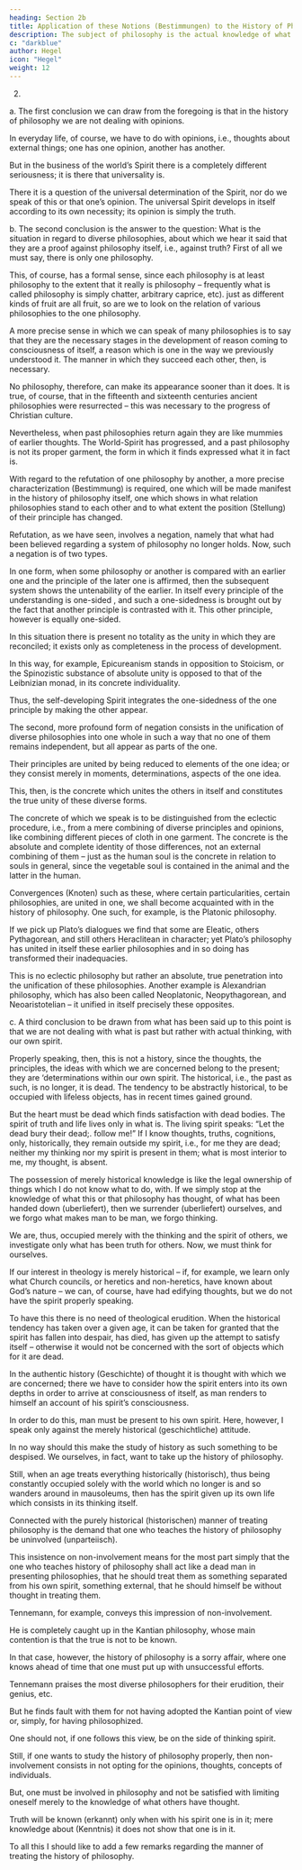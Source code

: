 ```yaml
---
heading: Section 2b
title: Application of these Notions (Bestimmungen) to the History of Philosophy
description: The subject of philosophy is the actual knowledge of what truly is.
c: "darkblue"
author: Hegel
icon: "Hegel"
weight: 12
---
```



2. 

a. The first conclusion we can draw from the foregoing is that in the history of philosophy we are not dealing with opinions. 

In everyday life, of course, we have to do with opinions, i.e., thoughts about external things; one has one opinion, another has another. 

But in the business of the world’s Spirit there is a completely different seriousness; it is there that universality is. 

There it is a question of the universal determination of the Spirit, nor do we speak of this or that one’s opinion. The universal Spirit develops in itself according to its own necessity; its opinion is simply the truth.

b. The second conclusion is the answer to the question: What is the situation in regard to diverse philosophies, about which we hear it said that they are a proof against philosophy itself, i.e., against truth? First of all we must say, there is only one philosophy. 

This, of course, has a formal sense, since each philosophy is at least philosophy to the extent that it really is philosophy – frequently what is called philosophy is simply chatter, arbitrary caprice, etc). just as different kinds of fruit are all fruit, so are we to look on the relation of various philosophies to the one philosophy. 

A more precise sense in which we can speak of many philosophies is to say that they are the necessary stages in the development of reason coming to consciousness of itself, a reason which is one in the way we previously understood it. The manner in which they succeed each other, then, is necessary. 

No philosophy, therefore, can make its appearance sooner than it does. It is true, of course, that in the fifteenth and sixteenth centuries ancient philosophies were resurrected – this was necessary to the progress of Christian culture. 

Nevertheless, when past philosophies return again they are like mummies of earlier thoughts. The World-Spirit has progressed, and a past philosophy is not its proper garment, the form in which it finds expressed what it in fact is.

With regard to the refutation of one philosophy by another, a more precise characterization (Bestimmung) is required, one which will be made manifest in the history of philosophy itself, one which shows in what relation philosophies stand to each other and to what extent the position (Stellung) of their principle has changed. 

Refutation, as we have seen, involves a negation, namely that what had been believed regarding a system of philosophy no longer holds. Now, such a negation is of two types. 

In one form, when some philosophy or another is compared with an earlier one and the principle of the later one is affirmed, then the subsequent system shows the untenability of the earlier. In itself every principle of the understanding is one-sided , and such a one-sidedness is brought out by the fact that another principle is contrasted with it. This other principle, however is equally one-sided. 

In this situation there is present no totality as the unity in which they are reconciled; it exists only as completeness in the process of development. 

In this way, for example, Epicureanism stands in opposition to Stoicism, or the Spinozistic substance of absolute unity is opposed to that of the Leibnizian monad, in its concrete individuality. 

Thus, the self-developing Spirit integrates the one-sidedness of the one principle by making the other appear. 

The second, more profound form of negation consists in the unification of diverse philosophies into one whole in such a way that no one of them remains independent, but all appear as parts of the one. 

Their principles are united by being reduced to elements of the one idea; or they consist merely in moments, determinations, aspects of the one idea. 

This, then, is the concrete which unites the others in itself and constitutes the true unity of these diverse forms.

The concrete of which we speak is to be distinguished from the eclectic procedure, i.e., from a mere combining of diverse principles and opinions, like combining different pieces of cloth in one garment. The concrete is the absolute and complete identity of those differences, not an external combining of them – just as the human soul is the concrete in relation to souls in general, since the vegetable soul is contained in the animal and the latter in the human. 

Convergences (Knoten) such as these, where certain particularities, certain philosophies, are united in one, we shall become acquainted with in the history of philosophy. One such, for example, is the Platonic philosophy. 

If we pick up Plato’s dialogues we find that some are Eleatic, others Pythagorean, and still others Heraclitean in character; yet Plato’s philosophy has united in itself these earlier philosophies and in so doing has transformed their inadequacies. 

This is no eclectic philosophy but rather an absolute, true penetration into the unification of these philosophies. Another example is Alexandrian philosophy, which has also been called Neoplatonic, Neopythagorean, and Neoaristotelian – it unified in itself precisely these opposites.

c. A third conclusion to be drawn from what has been said up to this point is that we are not dealing with what is past but rather with actual thinking, with our own spirit. 

Properly speaking, then, this is not a history, since the thoughts, the principles, the ideas with which we are concerned belong to the present; they are ‘determinations within our own spirit. The historical, i.e., the past as such, is no longer, it is dead. The tendency to be abstractly historical, to be occupied with lifeless objects, has in recent times gained ground.

But the heart must be dead which finds satisfaction with dead bodies. The spirit of truth and life lives only in what is. The living spirit speaks: “Let the dead bury their dead;. follow me!” If I know thoughts, truths, cognitions, only, historically, they remain outside my spirit, i.e., for me they are dead; neither my thinking nor my spirit is present in them; what is most interior to me, my thought, is absent. 

The possession of merely historical knowledge is like the legal ownership of things which I do not know what to do, with. If we simply stop at the knowledge of what this or that philosophy has thought, of what has been handed down (uberliefert), then we surrender (uberliefert) ourselves, and we forgo what makes man to be man, we forgo thinking. 

We are, thus, occupied merely with the thinking and the spirit of others, we investigate only what has been truth for others. Now, we must think for ourselves. 

If our interest in theology is merely historical – if, for example, we learn only what Church councils, or heretics and non-heretics, have known about God’s nature – we can, of course, have had edifying thoughts, but we do not have the spirit properly speaking. 

To have this there is no need of theological erudition. When the historical tendency has taken over a given age, it can be taken for granted that the spirit has fallen into despair, has died, has given up the attempt to satisfy itself – otherwise it would not be concerned with the sort of objects which for it are dead.

In the authentic history (Geschichte) of thought it is thought with which we are concerned; there we have to consider how the spirit enters into its own depths in order to arrive at consciousness of itself, as man renders to himself an account of his spirit’s consciousness. 

In order to do this, man must be present to his own spirit. Here, however, I speak only against the merely historical (geschichtliche) attitude. 

In no way should this make the study of history as such something to be despised. We ourselves, in fact, want to take up the history of philosophy. 

Still, when an age treats everything historically (historisch), thus being constantly occupied solely with the world which no longer is and so wanders around in mausoleums, then has the spirit given up its own life which consists in its thinking itself.

Connected with the purely historical (historischen) manner of treating philosophy is the demand that one who teaches the history of philosophy be uninvolved (unparteiisch). 

This insistence on non-involvement means for the most part simply that the one who teaches history of philosophy shall act like a dead man in presenting philosophies, that he should treat them as something separated from his own spirit, something external, that he should himself be without thought in treating them. 

Tennemann, for example, conveys this impression of non-involvement. 

He is completely caught up in the Kantian philosophy, whose main contention is that the true is not to be known. 

In that case, however, the history of philosophy is a sorry affair, where one knows ahead of time that one must put up with unsuccessful efforts. 

Tennemann praises the most diverse philosophers for their erudition, their genius, etc. 

But he finds fault with them for not having adopted the Kantian point of view or, simply, for having philosophized. 

One should not, if one follows this view, be on the side of thinking spirit. 

Still, if one wants to study the history of philosophy properly, then non-involvement consists in not opting for the opinions, thoughts, concepts of individuals. 

But, one must be involved in philosophy and not be satisfied with limiting oneself merely to the knowledge of what others have thought.

Truth will be known (erkannt) only when with his spirit one is in it; mere knowledge about (Kenntnis) it does not show that one is in it.

To all this I should like to add a few remarks regarding the manner of treating the history of philosophy.

